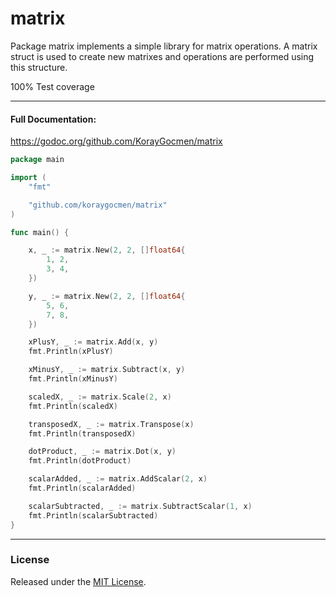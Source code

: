 # matrix

Package matrix implements a simple library for matrix operations. A matrix struct is used to create new matrixes and operations are performed using this structure.

100% Test coverage

---
#### Full Documentation:

https://godoc.org/github.com/KorayGocmen/matrix

```go
package main

import (
	"fmt"

	"github.com/koraygocmen/matrix"
)

func main() {

	x, _ := matrix.New(2, 2, []float64{
		1, 2,
		3, 4,
	})

	y, _ := matrix.New(2, 2, []float64{
		5, 6,
		7, 8,
	})

	xPlusY, _ := matrix.Add(x, y)
	fmt.Println(xPlusY)

	xMinusY, _ := matrix.Subtract(x, y)
	fmt.Println(xMinusY)

	scaledX, _ := matrix.Scale(2, x)
	fmt.Println(scaledX)

	transposedX, _ := matrix.Transpose(x)
	fmt.Println(transposedX)

	dotProduct, _ := matrix.Dot(x, y)
	fmt.Println(dotProduct)

	scalarAdded, _ := matrix.AddScalar(2, x)
	fmt.Println(scalarAdded)

	scalarSubtracted, _ := matrix.SubtractScalar(1, x)
	fmt.Println(scalarSubtracted)
}
```

---

### License

Released under the [MIT License](https://github.com/KorayGocmen/matrix/blob/master/LICENSE).